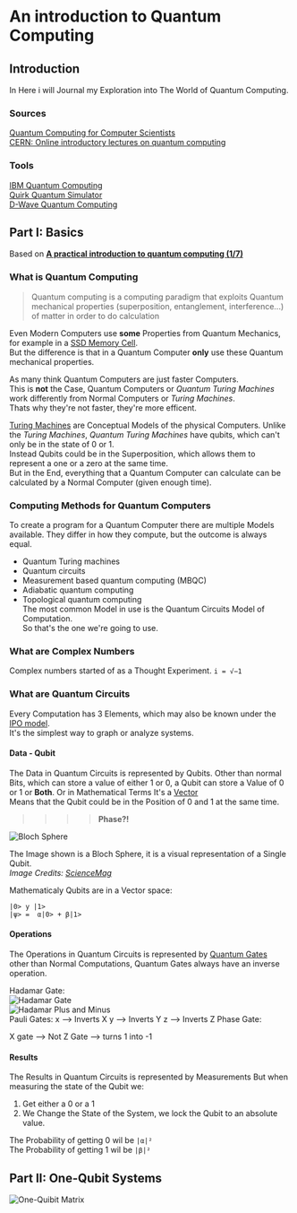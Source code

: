 # An introduction to Quantum Computing
## Introduction  
In Here i will Journal my Exploration into The World of Quantum Computing.

### Sources
[Quantum Computing for Computer Scientists](https://www.cambridge.org/core/books/quantum-computing-for-computer-scientists/8AEA723BEE5CC9F5C03FDD4BA850C711)  
[CERN: Online introductory lectures on quantum computing ](https://home.cern/news/announcement/computing/online-introductory-lectures-quantum-computing-6-november)

### Tools
[IBM Quantum Computing](http://quantum-computing.ibm.com)  
[Quirk Quantum Simulator](http://algassert.com/quirk)  
[D-Wave Quantum Computing](https://dwavesys.com/take-leap)

## Part I: Basics
Based on [**A practical introduction to quantum computing (1/7)**](https://indico.cern.ch/event/970903/)

### What is Quantum Computing
> Quantum computing is a computing paradigm that exploits Quantum mechanical properties (superposition, entanglement, interference...) of matter in order to do calculation

Even Modern Computers use **some** Properties from Quantum Mechanics, for example in a [SSD Memory Cell](https://youtu.be/5f2xOxRGKqk).<br>
But the difference is that in a Quantum Computer **only** use these Quantum mechanical properties.

As many think Quantum Computers are just faster Computers.  
This is **not** the Case, Quantum Computers or *Quantum Turing Machines* work differently from Normal Computers or *Turing Machines*.  
Thats why they're not faster, they're more efficent.

[Turing Machines](https://youtu.be/gJQTFhkhwPA) are Conceptual Models of the physical Computers.
Unlike the *Turing Machines*, *Quantum Turing Machines* have qubits, which can't only be in the state of 0 or 1.  
Instead Qubits could be in the Superposition, which allows them to represent a one or a zero at the same time.  
But in the End, everything that a Quantum Computer can calculate can be calculated by a Normal Computer (given enough time).  

### Computing Methods for Quantum Computers
To create a program for a Quantum Computer there are multiple Models available.
They differ in how they compute, but the outcome is always equal.
* Quantum Turing machines
* Quantum circuits
* Measurement based quantum computing (MBQC)
* Adiabatic quantum computing
* Topological quantum computing  
The most common Model in use is the Quantum Circuits Model of Computation.  
So that's the one we're going to use.

### What are Complex Numbers
Complex numbers started of as a Thought Experiment.
`i = √−1`

### What are Quantum Circuits
Every Computation has 3 Elements, which may also be known under the [IPO model](https://en.wikipedia.org/wiki/IPO_model).<br>
It's the simplest way to graph or analyze systems.

#### Data - Qubit
The Data in Quantum Circuits is represented by Qubits.
Other than normal Bits, which can store a value of either 1 or 0, a Qubit can store a Value of 0 or 1 or **Both**.  Or in Mathematical Terms It's a [Vector](https://youtu.be/ozwodzD5bJM)  
Means that the Qubit could be in the Position of 0 and 1 at the same time.
> > > > **Phase?!**

![Bloch Sphere](https://i.imgur.com/VVIk613.png)  

The Image shown is a Bloch Sphere, it is a visual representation of a Single Qubit.  
*Image Credits: [ScienceMag](https://www.sciencemag.org/news/2020/07/biggest-flipping-challenge-quantum-computing)*  

Mathematicaly Qubits are in a Vector space: 

`|0> y |1> `  
`|ψ> =  α|0> + β|1>`

#### Operations
The Operations in Quantum Circuits is represented by [Quantum Gates](https://youtu.be/gz5rjhiU4ao)  
other than Normal Computations, Quantum Gates always have an inverse operation.

Hadamar Gate:   
![Hadamar Gate](https://i.imgur.com/QU8Hu9a.png)  
![Hadamar Plus and Minus](https://i.imgur.com/4jasD5a.png)  
Pauli Gates: 
	x --> Inverts X
	y --> Inverts Y
	z --> Inverts Z
Phase Gate: 

X gate --> Not
Z Gate --> turns 1 into -1

#### Results
The Results in Quantum Circuits is represented by Measurements
But when measuring the state of the Qubit we:
1. Get either a 0 or a 1
2. We Change the State of the System, we lock the Qubit to an absolute value.

The Probability of getting 0 wil be `|α|²`  
The Probability of getting 1 wil be `|β|²`

## Part II: One-Qubit Systems

![One-Quibit Matrix](https://i.imgur.com/KdmYYmG.png)


